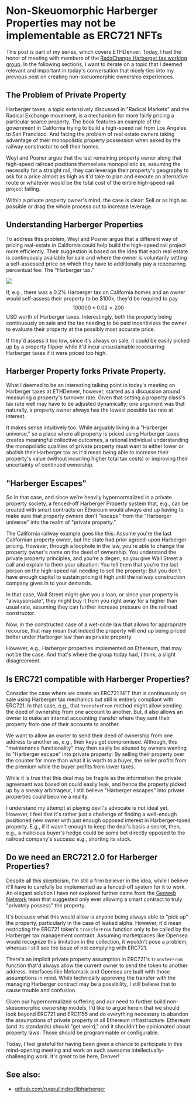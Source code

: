 # Non-Skeuomorphic Harberger Properties may not be implementable as ERC721 NFTs

This post is part of my series, which covers ETHDenver. Today, I had the honor
of meeting with members of the [RadxChange Harberger tax working
group](https://www.radicalxchange.org/concepts/partial-common-ownership/). In
the following sections, I want to iterate on a topic that I deemed relevant and
important in today's conversation that nicely ties into my previous post on
creating non-skeuomorphic ownership experiences.

## The Problem of Private Property

Harberger taxes, a topic extensively discussed in "Radical Markets" and the
Radical Exchange movement, is a mechanism for more fairly pricing a particular
scarce property. The book features an example of the government in California
trying to build a high-speed rail from Los Angeles to San Francisco. And facing
the problem of real estate owners taking advantage of their monopolistic
property possession when asked by the railway constructor to sell their homes.

Weyl and Posner argue that the last remaining property owner along that
high-speed railroad positions themselves monopolistic as, assuming the
necessity for a straight rail, they can leverage their property's geography to
ask for a price almost as high as it'd take to plan and execute an alternative
route or whatever would be the total cost of the entire high-speed rail project
failing.

Within a private property owner's mind, the case is clear: Sell or as high as
possible or drag the whole process out to increase leverage.

## Understanding Harberger Properties

To address this problem, Weyl and Posner argue that a different way of pricing
real-estate in California could help build the high-speed rail project more
efficiently. Their suggestion is based on the idea that each real estate is
continuously available for sale and where the owner is voluntarily setting a
self-assessed price on which they have to additionally pay a reoccurring
percentual fee: The "Harberger tax."

![](https://github.com/rugpullindex/libharberger/raw/master/assets/harbergerschema.jpg)

If, e.g., there was a 0.2% Harberger tax on California homes and an owner would
self-assess their property to be $100k, they'd be required to pay $$100000 *
0.02 = 200$$ USD worth of Harberger taxes. Interestingly, both the property
being continuously on sale and the tax needing to be paid incentivizes the
owner to evaluate their property at the possibly most accurate price.

If they'd assess it too low, since it's always on sale, it could be easily
picked up by a property flipper while it'd incur unsustainable reoccurring
Harberger taxes if it were priced too high.

## Harberger Property forks Private Property.

What I deemed to be an interesting talking point in today's meeting on
Harberger taxes at ETHDenver, however, started as a discussion around measuring
a property's turnover rate. Given that setting a property class's tax rate well
may have to be adjusted dynamically; one argument was that naturally, a
property owner always has the lowest possible tax rate at interest.

It makes sense intuitively too. While arguably living in a "Harberger
universe," so a place where all property is priced using Harberger taxes
creates meaningful collective outcomes, a rational individual understanding the
monopolistic qualities of private property must want to either lower or abolish
their Harberger tax as it'd mean being able to increase their property's value
(without incurring higher total tax costs) or improving their uncertainty of
continued ownership.

## "Harberger Escapes"

So in that case, and since we're heavily hypernormalized in a private property
society, a fenced-off Harberger Property system that, e.g., can be created with
smart contracts on Ethereum would always end up having to make sure that
property owners don't "escape" from the "Harberger universe" into the realm of
"private property."

The California railway example goes like this: Assume you're the last
Californian property owner, but the state had prior agreed-upon Harberger
pricing. However, through a loophole in the law, you're able to change the
property owner's name on the deed of ownership. You understand the private
property principles, and you're a degen, so you give Wall Street a call and
explain to them your situation: You tell them that you're the last person on
the high-speed rail needing to sell the property: But you don't have enough
capital to sustain pricing it high until the railway construction company gives
in to your demands.

In that case, Wall Street might give you a loan, or since your property is
"alwaysonsale", they might buy it from you right away for a higher than usual
rate, assuming they can further increase pressure on the railroad constructor.

Now, in the constructed case of a wet-code law that allows for appropriate
recourse, that may mean that indeed the property will end up being priced
better under Harberger law than as private property.

However, e.g., Harberger properties implemented on Ethereum, that may not be
the case. And that's where the group today had, I think, a slight disagreement.

## Is ERC721 compatible with Harberger Properties?

Consider the case where we create an ERC721 NFT that is continuously on sale
using Harberger tax mechanics but still is entirely compliant with ERC721. In
that case, e.g., that `transferFrom` method might allow sending the deed of
ownership from one account to another. But, it also allows an owner to make an
internal accounting transfer where they sent their property from one of their
accounts to another.

We want to allow an owner to send their deed of ownership from one address to
another as, e.g., their keys get compromised. Although, this "maintenance
functionality" may then easily be abused by owners wanting to "Harberger
escape" into private property: By selling their property over the counter for
more than what it is worth to a buyer, the seller profits from the premium
while the buyer profits from lower taxes.

While it is true that this deal may be fragile as the information the private
agreement was based on could easily leak, and hence the property picked up by a
sneaky arbitrageur, I still believe "Harberger escapes" into private properties
could become a reality.

I understand my attempt at playing devil's advocate is not ideal yet. However,
I feel that it's rather just a challenge of finding a well-enough positioned
new owner with just enough opposed interest in Harberger-taxed property. E.g.,
if it wasn't enough to keep the deal's basis a secret, then, e.g., a malicious
buyer's hedge could be some bet directly opposed to the railroad company's
success: e.g., shorting its stock.

## Do we need an ERC721 2.0 for Harberger Properties?

Despite all this skepticism, I'm still a firm believer in the idea, while I
believe it'll have to carefully be implemented as a fenced-off system for it to
work. An elegant solution I have not explored further came from the [Geoweb
Network](https://www.geoweb.network/) team that suggested only ever allowing a
smart contract to truly "privately possess" the property.

It's because what this would allow is anyone being always able to "pick up" the
property, particularly in the case of leaked alpha. However, it'd mean
restricting the ERC721 token's `transferFrom` function only to be called by the
Harberger tax management contract. Assuming marketplaces like Opensea would
recognize this limitation in the collection, it wouldn't pose a problem,
whereas I still see the issue of not complying with ERC721.

There's an implicit private property assumption in ERC721's `transferFrom`
function that'd always allow the current owner to send the token to another
address. Interfaces like Metamask and Opensea are built with those assumptions
in mind. While technically approving the transfer with the managing Harberger
contract may be a possibility, I still believe that to cause trouble and
confusion.

Given our hypernormalized suffering and our need to further build
non-skeuomorphic ownership models, I'd like to argue herein that we should look
beyond ERC721 and ERC1155 and do everything necessary to abandon the
assumptions of private property in all Ethereum infrastructure. Ethereum (and
its standards) should "get weird," and it shouldn't be opinionated about
property laws: Those should be programmable or configurable.

Today, I feel grateful for having been given a chance to participate in this
mind-opening meeting and work on such awesome intellectually-challenging work.
It's great to be here, Denver!

## See also:

- [github.com/rugpullindex/libharberger](https://github.com/rugpullindex/libharberger)
